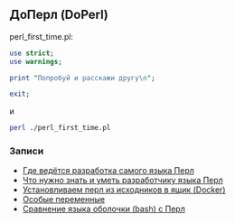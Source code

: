 ## ДоПерл (DoPerl)

perl_first_time.pl:

```perl
use strict;
use warnings;

print "Попробуй и расскажи другу\n";

exit;
```
и

```bash
perl ./perl_first_time.pl
```

### Записи

* [Где ведётся разработка самого языка Перл](/core/repo)
* [Что нужно знать и уметь разработчику языка Перл](/core/requirements)
* [Установливаем перл из исходников в ящик (Docker)](/core/docker)
* [Особые переменные](/perl/specialvar)
* [Сравнение языка оболочки (bash) с Перл](/comparison/bash)
